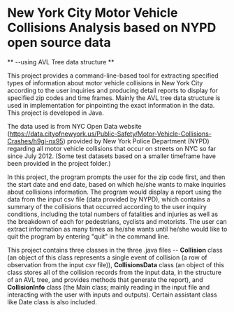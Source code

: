 # New York City Motor Vehicle Collisions Analysis based on NYPD open source data
** --using AVL Tree data structure **

This project provides a command-line-based tool for extracting specified types of information about motor vehicle collisions in New York City according to the user inquiries and producing detail reports to display for specified zip codes and time frames. Mainly the AVL tree data structure is used in implementation for pinpointing the exact information in the data. This project is developed in Java.

The data used is from NYC Open Data website (https://data.cityofnewyork.us/Public-Safety/Motor-Vehicle-Collisions-Crashes/h9gi-nx95) provided by New York Police Department (NYPD) regarding all motor vehicle collisions that occur on streets on NYC so far since July 2012. (Some test datasets based on a smaller timeframe have been provided in the project folder.) 

In this project, the program prompts the user for the zip code first, and then the start date and end date, based on which he/she wants to make inquiries about collisions information. The program would display a report using the data from the input csv file (data provided by NYPD), which contains a summary of the collisions that occurred according to the user inquiry conditions, including the total numbers of fatalities and injuries as well as the breakdown of each for pedestrians, cyclists and motorists. The user can extract information as many times as he/she wants until he/she would like to quit the program by entering "quit" in the command line.

This project contains three classes in the three .java files -- **Collision** class (an object of this class represents a single event of collision (a row of observation from the input csv file)), **CollisionsData** class (an object of this class stores all of the collision records from the input data, in the structure of an AVL tree, and provides methods that generate the report), and **CollisionInfo** class (the Main class; mainly reading in the input file and interacting with the user with inputs and outputs). Certain assistant class like Date class is also included.

